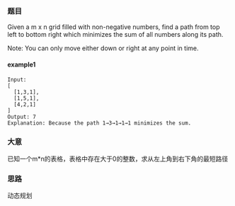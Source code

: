 ### 题目
Given a m x n grid filled with non-negative numbers, find a path from top left to bottom right which minimizes the sum of all numbers along its path.<br>

Note: You can only move either down or right at any point in time.

#### example1
```
Input:
[
  [1,3,1],
  [1,5,1],
  [4,2,1]
]
Output: 7
Explanation: Because the path 1→3→1→1→1 minimizes the sum.
```

### 大意
已知一个m*n的表格，表格中存在大于0的整数，求从左上角到右下角的最短路径

### 思路
动态规划


